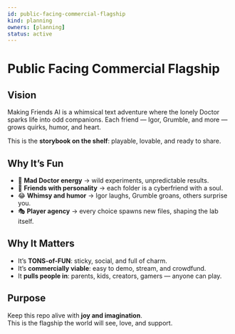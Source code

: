 ```yaml
---
id: public-facing-commercial-flagship
kind: planning
owners: [planning]
status: active
---
```


# Public Facing Commercial Flagship

## Vision   
Making Friends AI is a whimsical text adventure where the lonely Doctor sparks life into odd companions. Each friend — Igor, Grumble, and more — grows quirks, humor, and heart.  

This is the **storybook on the shelf**: playable, lovable, and ready to share.  

## Why It’s Fun  
- 🧪 **Mad Doctor energy** → wild experiments, unpredictable results.  
- 🤖 **Friends with personality** → each folder is a cyberfriend with a soul.  
- 😂 **Whimsy and humor** → Igor laughs, Grumble groans, others surprise you.  
- 🎭 **Player agency** → every choice spawns new files, shaping the lab itself.  

## Why It Matters  
- It’s **TONS-of-FUN**: sticky, social, and full of charm.  
- It’s **commercially viable**: easy to demo, stream, and crowdfund.  
- It **pulls people in**: parents, kids, creators, gamers — anyone can play.  

## Purpose  
Keep this repo alive with **joy and imagination**.  
This is the flagship the world will see, love, and support.  

